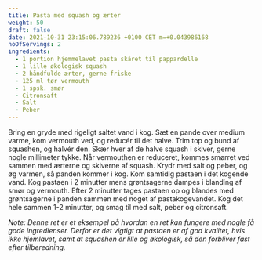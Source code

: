 ```yaml
---
title: Pasta med squash og ærter
weight: 50
draft: false
date: 2021-10-31 23:15:06.789236 +0100 CET m=+0.043986168
noOfServings: 2
ingredients:
  - 1 portion hjemmelavet pasta skåret til pappardelle
  - 1 lille økologisk squash
  - 2 håndfulde ærter, gerne friske
  - 125 ml tør vermouth
  - 1 spsk. smør
  - Citronsaft
  - Salt
  - Peber
---
```




Bring en gryde med rigeligt saltet vand i kog. Sæt en pande over medium
varme, kom vermouth ved, og reducér til det halve. Trim top og bund af
squashen, og halvér den. Skær hver af de halve squash i skiver, gerne
nogle millimeter tykke. Når vermouthen er reduceret, kommes smørret ved
sammen med ærterne og skiverne af squash. Krydr med salt og peber, og øg
varmen, så panden kommer i kog. Kom samtidig pastaen i det kogende vand.
Kog pastaen i 2 minutter mens grøntsagerne dampes i blanding af smør og
vermouth. Efter 2 minutter tages pastaen op og blandes med grøntsagerne
i panden sammen med noget af pastakogevandet. Kog det hele sammen 1-2
minutter, og smag til med salt, peber og citronsaft.

*Note: Denne ret er et eksempel på hvordan en ret kan fungere med nogle
få gode ingredienser. Derfor er det vigtigt at pastaen er af god
kvalitet, hvis ikke hjemlavet, samt at squashen er lille og økologisk,
så den forbliver fast efter tilberedning.*







